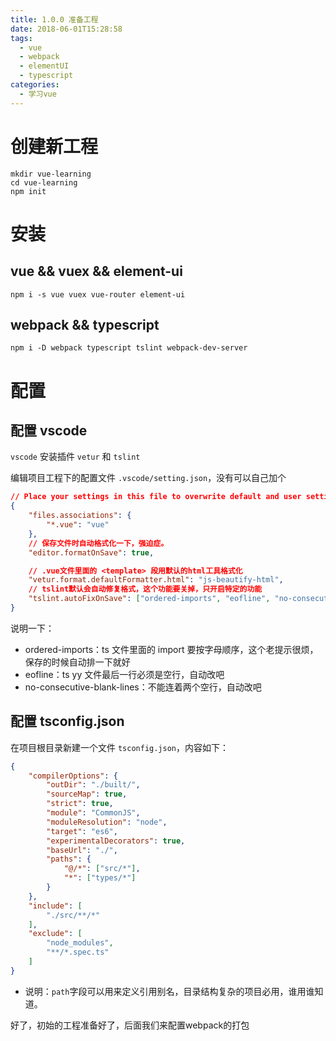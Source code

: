 ```yaml
---
title: 1.0.0 准备工程
date: 2018-06-01T15:28:58
tags:
  - vue
  - webpack
  - elementUI
  - typescript
categories:
  - 学习vue
---
```


# 创建新工程

``` shell
mkdir vue-learning
cd vue-learning
npm init
```

# 安装

## vue && vuex && element-ui

``` shell
npm i -s vue vuex vue-router element-ui
```

## webpack && typescript

``` shell
npm i -D webpack typescript tslint webpack-dev-server
```

<!--more-->

# 配置

## 配置 vscode

`vscode` 安装插件 `vetur` 和 `tslint`

编辑项目工程下的配置文件 `.vscode/setting.json`，没有可以自己加个

```json
// Place your settings in this file to overwrite default and user settings.
{
    "files.associations": {
        "*.vue": "vue"
    },
    // 保存文件时自动格式化一下，强迫症。
    "editor.formatOnSave": true,

    // .vue文件里面的 <template> 段用默认的html工具格式化
    "vetur.format.defaultFormatter.html": "js-beautify-html",
    // tslint默认会自动修复格式，这个功能要关掉，只开启特定的功能
    "tslint.autoFixOnSave": ["ordered-imports", "eofline", "no-consecutive-blank-lines"],
}
```

说明一下：

- ordered-imports：ts 文件里面的 import 要按字母顺序，这个老提示很烦，保存的时候自动排一下就好
- eofline：ts yy 文件最后一行必须是空行，自动改吧
- no-consecutive-blank-lines：不能连着两个空行，自动改吧

## 配置 tsconfig.json

在项目根目录新建一个文件 `tsconfig.json`，内容如下：

```json
{
    "compilerOptions": {
        "outDir": "./built/",
        "sourceMap": true,
        "strict": true,
        "module": "CommonJS",
        "moduleResolution": "node",
        "target": "es6",
        "experimentalDecorators": true,
        "baseUrl": "./",
        "paths": {
            "@/*": ["src/*"],
            "*": ["types/*"]
        }
    },
    "include": [
        "./src/**/*"
    ],
    "exclude": [
        "node_modules",
        "**/*.spec.ts"
    ]
}
```

- 说明：`path`字段可以用来定义引用别名，目录结构复杂的项目必用，谁用谁知道。

好了，初始的工程准备好了，后面我们来配置webpack的打包
